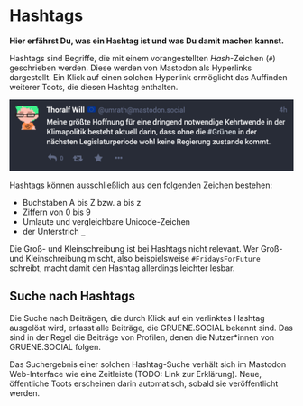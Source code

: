 # Hashtags

**Hier erfährst Du, was ein Hashtag ist und was Du damit machen kannst.**

Hashtags sind Begriffe, die mit einem vorangestellten _Hash_-Zeichen (`#`) geschrieben werden. Diese werden von Mastodon als Hyperlinks dargestellt. Ein Klick auf einen solchen Hyperlink ermöglicht das Auffinden weiterer Toots, die diesen Hashtag enthalten.

![Toot mit Hashtag](img/hashtag.png)

Hashtags können ausschließlich aus den folgenden Zeichen bestehen:

- Buchstaben A bis Z bzw. a bis z
- Ziffern von 0 bis 9
- Umlaute und vergleichbare Unicode-Zeichen
- der Unterstrich `_`

Die Groß- und Kleinschreibung ist bei Hashtags nicht relevant. Wer Groß- und Kleinschreibung mischt, also beispielsweise `#FridaysForFuture` schreibt, macht damit den Hashtag allerdings leichter lesbar.

## Suche nach Hashtags

Die Suche nach Beiträgen, die durch Klick auf ein verlinktes Hashtag ausgelöst wird, erfasst alle Beiträge, die GRUENE.SOCIAL bekannt sind. Das sind in der Regel die Beiträge von Profilen, denen die Nutzer\*innen von GRUENE.SOCIAL folgen.

Das Suchergebnis einer solchen Hashtag-Suche verhält sich im Mastodon Web-Interface wie eine Zeitleiste (TODO: Link zur Erklärung). Neue, öffentliche Toots erscheinen darin automatisch, sobald sie veröffentlicht werden.
